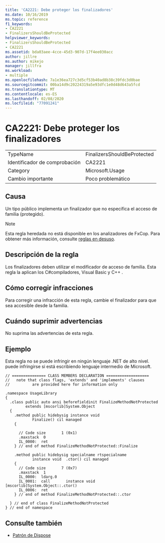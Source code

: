 ```yaml
---
title: 'CA2221: Debe proteger los finalizadores'
ms.date: 10/16/2019
ms.topic: reference
f1_keywords:
- CA2221
- FinalizersShouldBeProtected
helpviewer_keywords:
- FinalizersShouldBeProtected
- CA2221
ms.assetid: bda03aee-4cce-45d3-907d-17f4ee030acc
author: jillre
ms.author: mikejo
manager: jillfra
ms.workload:
- multiple
ms.openlocfilehash: 7a1e36ea727c3d5cf53b40ad8b38c39fdc3d0bae
ms.sourcegitcommit: 00ba14d9c20224319a5e93dfc1e0d48d643a5fcd
ms.translationtype: MT
ms.contentlocale: es-ES
ms.lasthandoff: 02/08/2020
ms.locfileid: "77091241"
---
```

# <a name="ca2221-finalizers-should-be-protected"></a>CA2221: Debe proteger los finalizadores

|||
|-|-|
|TypeName|FinalizersShouldBeProtected|
|Identificador de comprobación|CA2221|
|Category|Microsoft.Usage|
|Cambio importante|Poco problemático|

## <a name="cause"></a>Causa
Un tipo público implementa un finalizador que no especifica el acceso de familia (protegido).

> [!NOTE]
> Esta regla heredada no está disponible en los analizadores de FxCop. Para obtener más información, consulte [reglas en desuso](fxcop-rule-port-status.md#deprecated-rules).

## <a name="rule-description"></a>Descripción de la regla
Los finalizadores deben utilizar el modificador de acceso de familia. Esta regla la aplican los C#compiladores, Visual Basic y C++ .

## <a name="how-to-fix-violations"></a>Cómo corregir infracciones
Para corregir una infracción de esta regla, cambie el finalizador para que sea accesible desde la familia.

## <a name="when-to-suppress-warnings"></a>Cuándo suprimir advertencias
No suprima las advertencias de esta regla.

## <a name="example"></a>Ejemplo
Esta regla no se puede infringir en ningún lenguaje .NET de alto nivel. puede infringirse si está escribiendo lenguaje intermedio de Microsoft.

```
// =============== CLASS MEMBERS DECLARATION ===================
//   note that class flags, 'extends' and 'implements' clauses
//          are provided here for information only

.namespace UsageLibrary
{
  .class public auto ansi beforefieldinit FinalizeMethodNotProtected
         extends [mscorlib]System.Object
  {
    .method public hidebysig instance void
            Finalize() cil managed
    {

      // Code size       1 (0x1)
      .maxstack  0
      IL_0000:  ret
    } // end of method FinalizeMethodNotProtected::Finalize

    .method public hidebysig specialname rtspecialname
            instance void  .ctor() cil managed
    {
      // Code size       7 (0x7)
      .maxstack  1
      IL_0000:  ldarg.0
      IL_0001:  call       instance void [mscorlib]System.Object::.ctor()
      IL_0006:  ret
    } // end of method FinalizeMethodNotProtected::.ctor

  } // end of class FinalizeMethodNotProtected
} // end of namespace
```

## <a name="see-also"></a>Consulte también

- [Patrón de Dispose](/dotnet/standard/design-guidelines/dispose-pattern)
